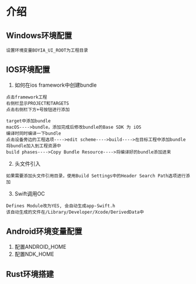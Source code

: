 # 介绍

## Windows环境配置
```
设置环境变量BOYIA_UI_ROOT为工程目录
```

## IOS环境配置

1. 如何在ios framework中创建bundle
```
点击framework工程
右侧栏显示PROJECT和TARGETS
点击右侧栏下方+号按钮进行添加
```
```
target中添加bundle
macOS---->bundle，添加完成后修改bundle的Base SDK 为 iOS
编译时同时编译一下bundle
点击设备旁边的工程选项---->edit scheme---->build---->在目标工程中添加bundle
将bundle加入到工程资源中
build phases---->Copy Bundle Resource---->将编译好的bundle添加进来
```
2. 头文件引入
```
如果需要添加头文件引用目录，使用Build Settings中的Header Search Path选项进行添加
```

3. Swift调用OC
```
Defines Module改为YES, 会自动生成app-Swift.h
该自动生成的文件在/Library/Developer/Xcode/DerivedData中
```

## Android环境变量配置
1. 配置ANDROID_HOME
2. 配置NDK_HOME

## Rust环境搭建
